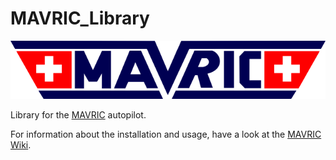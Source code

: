 MAVRIC_Library
================

![Logo](https://github.com/lis-epfl/MAVRIC/blob/master/Documentation/Logo/mavric.png)

Library for the [MAVRIC](https://github.com/lis-epfl/MAVRIC) autopilot.

For information about the installation and usage, have a look at the [MAVRIC Wiki](https://github.com/lis-epfl/MAVRIC/wiki).

